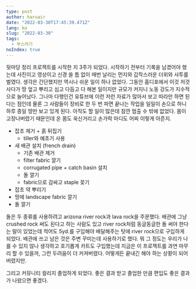```yaml
---
type: post
author: haruair
date: "2022-03-30T17:45:39.471Z"
lang: ko
slug: "2022-03-30"
tags:
  - 부스러기
noIndex: true
---
```


뒷마당 정리 프로젝트를 시작한 지 3주가 되었다. 시작하기 전부터 기록을 남겼어야 했는데 사진이고 영상이고 신경 쓸 틈 없이 매번 날리는 먼지와 갑작스러운 더위와 사투를 벌였다. 생각은 간단했지만 역시나 쉬운 일이 하나 없었다. 그동안 홈디포에서 이것 저것 사다가 땅 엎고 뿌리고 심고 다듬고 다 해본 일이지만 규모가 커지니 노동 강도가 지수적으로 늘어났다. 그나마 다행인건 유튜브에 이런 저런 자료가 많아서 보고 따라만 하면 된다는 점인데 물론 그 사람들이 장비로 한 두 번 파면 끝나는 작업을 일일이 손으로 하니 하루 종일 땅만 보고 있게 된다. 아직도 할 일이 많은데 잠깐 멈출 수 밖에 없었다. 몸이 고장나버렸기 때문인데 온 몸도 욱신거리고 손가락 마디도 어찌 이렇게 아픈지.

- 잡초 제거 + 흙 뒤집기
  - tiller와 예초기 사용
- 새 배관 설치 (french drain)
  - 기존 배관 제거
  - filter fabric 깔기
  - corrugated pipe + catch basin 설치
  - 돌 깔기
  - fabric으로 감싸고 staple 꽂기
- 잡초 약 뿌리기
- 땅에 landscape fabric 깔기
- 돌 깔기

돌은 두 종류를 사용하려고 arizona river rock과 lava rock을 주문했다. 배관에 그냥 crushed rock 써도 된다고 하는 사람도 있고 river rock처럼 동글동글한 돌 써야 한다는 말이 있었는데 적어도 5yd.를 구입해야 배달해주는 탓에 river rock으로 구입하게 되었다. 배관에 쓰고 남은 것은 주변 꾸미는데 사용하기로 했다. 뭐 그 정도는 우리가 나를 수 있지 않나 생각하고 호기롭게 카트도 구입했는데 지금은 이 프로젝트를 과연 마무리 할 수 있을까, 그런 두려움이 더 커져버렸다. 어떻게든 끝내긴 해야 하는 상황이 되어버렸지만.

그리고 커뮤니티 컬리지 졸업하게 되었다. 좋은 결과 받고 졸업한 만큼 편입도 좋은 결과가 나왔으면 좋겠다.